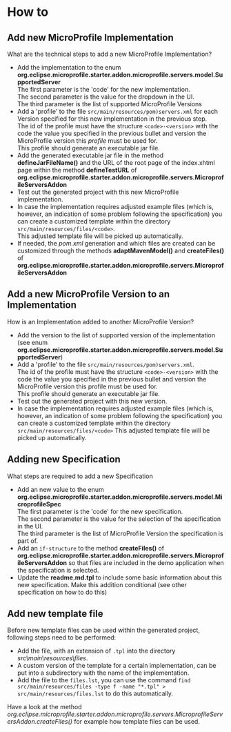 # How to

## Add new MicroProfile Implementation

What are the technical steps to add a new MicroProfile Implementation?

* Add the implementation to the enum **org.eclipse.microprofile.starter.addon.microprofile.servers.model.SupportedServer**   
    The first parameter is the 'code' for the new implementation.  
    The second parameter is the value for the dropdown in the UI.  
    The third parameter is the list of supported MicroProfile Versions
* Add a 'profile' to the file `src/main/resources/pom)servers.xml` for each Version specified for this new implementation in the previous step.   
   The id of the profile must have the structure `<code>-<version>` with the code the value you specified in the previous bullet and version the MicroProfile version this _profile_ must be used for.  
   This profile should generate an executable jar file.
* Add the generated executable jar file in the method **defineJarFileName()** and the URL of the root page of the index.xhtml page within the method **defineTestURL** of **org.eclipse.microprofile.starter.addon.microprofile.servers.MicroprofileServersAddon**
* Test out the generated project with this new MicroProfile implementation.
* In case the implementation requires adjusted example files (which is, however, an indication of some problem following the specification) you can create a customized template within the directory `src/main/resources/files/<code>`.  
   This adjusted template file will be picked up automatically.
* If needed, the _pom.xml_ generation and which files are created can be customized through the methods **adaptMavenModel()** and **createFiles()** of **org.eclipse.microprofile.starter.addon.microprofile.servers.MicroprofileServersAddon**

## Add a new MicroProfile Version to an Implementation

How is an Implementation added to another MicroProfile Version?

* Add the version to the list of supported version of the implementation (see enum **org.eclipse.microprofile.starter.addon.microprofile.servers.model.SupportedServer**)   
* Add a 'profile' to the file `src/main/resources/pom)servers.xml`.  
   The id of the profile must have the structure `<code>-<version>` with the code the value you specified in the previous bullet and version the MicroProfile version this profile must be used for.  
   This profile should generate an executable jar file.
* Test out the generated project with this new version.
* In case the implementation requires adjusted example files (which is, however, an indication of some problem following the specification) you can create a customized template within the directory `src/main/resources/files/<code>`
   This adjusted template file will be picked up automatically.

## Adding new Specification

What steps are required to add a new Specification

* Add an new value to the enum **org.eclipse.microprofile.starter.addon.microprofile.servers.model.MicroprofileSpec**    
     The first parameter is the 'code' for the new specification.  
     The second parameter is the value for the selection of the specification in the UI.  
     The third parameter is the list of MicroProfile Version the specification is part of.
* Add an `if-structure` to the method **createFiles()** of **org.eclipse.microprofile.starter.addon.microprofile.servers.MicroprofileServersAddon** so that files are included in the demo application when the specification is selected.
* Update the **readme.md.tpl** to include some basic information about this new specification. Make this addition conditional (see other specification on how to do this)

## Add new template file

Before new template files can be used within the generated project, following steps need to be performed:

* Add the file, with an extension of `.tpl` into the directory _src\main\resources\files_.
* A custom version of the template for a certain implementation, can be put into a subdirectory with the name of the implementation.
* Add the file to the `files.lst`, you can use the command `find src/main/resources/files -type f -name "*.tpl" > src/main/resources/files.lst` to do this automatically.

Have a look at the method _org.eclipse.microprofile.starter.addon.microprofile.servers.MicroprofileServersAddon.createFiles()_ for example how template files can be used.

 